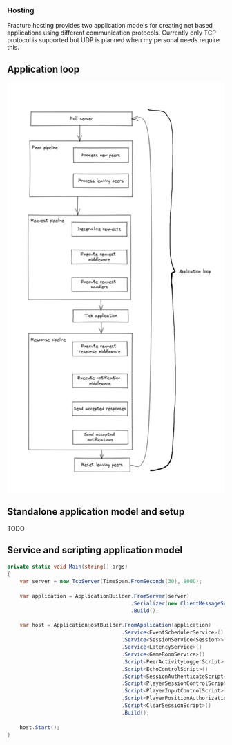 ### Hosting
Fracture hosting provides two application models for creating net based applications using different communication protocols. Currently only TCP protocol is 
supported but UDP is planned when my personal needs require this.

## Application loop
![alt text](https://github.com/babelz/Fracture/blob/master/Documents/Images/application-loop.png?raw=true)

## Standalone application model and setup
TODO

## Service and scripting application model
```csharp
private static void Main(string[] args)
{
    var server = new TcpServer(TimeSpan.FromSeconds(30), 8000);

    var application = ApplicationBuilder.FromServer(server)
                                        .Serializer(new ClientMessageSerializer())
                                        .Build();

    var host = ApplicationHostBuilder.FromApplication(application)
                                     .Service<EventSchedulerService>()
                                     .Service<SessionService<Session>>()
                                     .Service<LatencyService>()
                                     .Service<GameRoomService>()
                                     .Script<PeerActivityLoggerScript>()
                                     .Script<EchoControlScript>()
                                     .Script<SessionAuthenticateScript<Session>>()
                                     .Script<PlayerSessionControlScript>()
                                     .Script<PlayerInputControlScript>()
                                     .Script<PlayerPositionAuthorizationScript>()
                                     .Script<ClearSessionScript>()
                                     .Build();

    host.Start();
}
```
